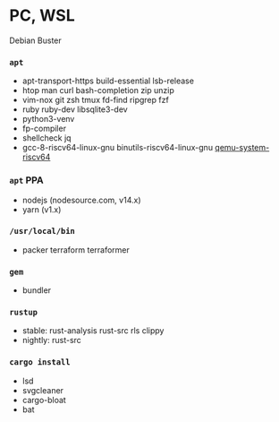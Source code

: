 PC, WSL
========
Debian Buster

### `apt`
- apt-transport-https build-essential lsb-release
- htop man curl bash-completion zip unzip
- vim-nox git zsh tmux fd-find ripgrep fzf
- ruby ruby-dev libsqlite3-dev
- python3-venv
- fp-compiler
- shellcheck jq
- gcc-8-riscv64-linux-gnu binutils-riscv64-linux-gnu [qemu-system-riscv64]

[qemu-system-riscv64]: https://github.com/simnalamburt/qemu-system-riscv64.deb

### `apt` PPA
- nodejs (nodesource.com, v14.x)
- yarn (v1.x)

### `/usr/local/bin`
- packer terraform terraformer

### `gem`
- bundler

### `rustup`
- stable: rust-analysis rust-src rls clippy
- nightly: rust-src

### `cargo install`
- lsd
- svgcleaner
- cargo-bloat
- bat
